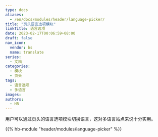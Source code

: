 ```yaml
---
type: docs
aliases:
  - /en/docs/modules/header/language-picker/
title: "页头语言选项模块"
linkTitle: 语言选项
date: 2023-02-17T00:06:59+08:00
draft: false
nav_icon:
  vendor: bs
  name: translate
series:
  - 文档
categories:
  - 模块
  - 页头
tags:
  - 语言选项
  - 多语言
images:
authors:
  - HB
---
```


用户可以通过页头的语言选项模块切换语言，这对多语言站点来说十分实用。

<!--more-->

{{% hb-module "header/modules/language-picker" %}}
